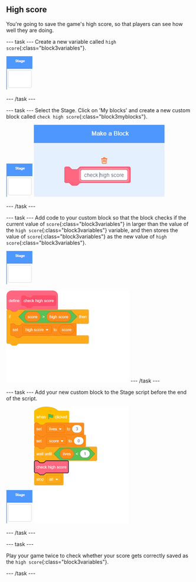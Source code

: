 ## High score

You're going to save the game's high score, so that players can see how well they are doing.

--- task ---
Create a new variable called `high score`{:class="block3variables"}.

![Stage sprite](images/stage-sprite.png)

--- /task ---

--- task ---
Select the Stage. Click on 'My blocks' and create a new custom block called `check high score`{:class="block3myblocks"}.

![Stage sprite](images/stage-sprite.png)
![screenshot](images/dots-custom-1.png)

--- /task ---

--- task ---
Add code to your custom block so that the block checks if the current value of `score`{:class="block3variables"} in larger than the value of the `high score`{:class="block3variables"} variable, and then stores the value of `score`{:class="block3variables"} as the new value of `high score`{:class="block3variables"}.

![Stage sprite](images/stage-sprite.png)

![blocks_1545306145_865461](images/blocks_1545306145_865461.png)
--- /task ---

--- task ---
Add your new custom block to the Stage script before the end of the script.

![Stage sprite](images/stage-sprite.png)
![blocks_1545306147_015888](images/blocks_1545306147_015888.png)

--- /task ---

--- task ---

Play your game twice to check whether your score gets correctly saved as the `high score`{:class="block3variables"}.

--- /task ---
